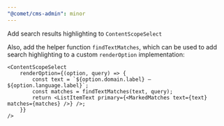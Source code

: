 ```yaml
---
"@comet/cms-admin": minor
---
```


Add search results highlighting to `ContentScopeSelect`

Also, add the helper function `findTextMatches`, which can be used to add search highlighting to a custom `renderOption` implementation:

```tsx
<ContentScopeSelect
    renderOption={(option, query) => {
        const text = `${option.domain.label} – ${option.language.label}`;
        const matches = findTextMatches(text, query);
        return <ListItemText primary={<MarkedMatches text={text} matches={matches} />} />;
    }}
/>
```
